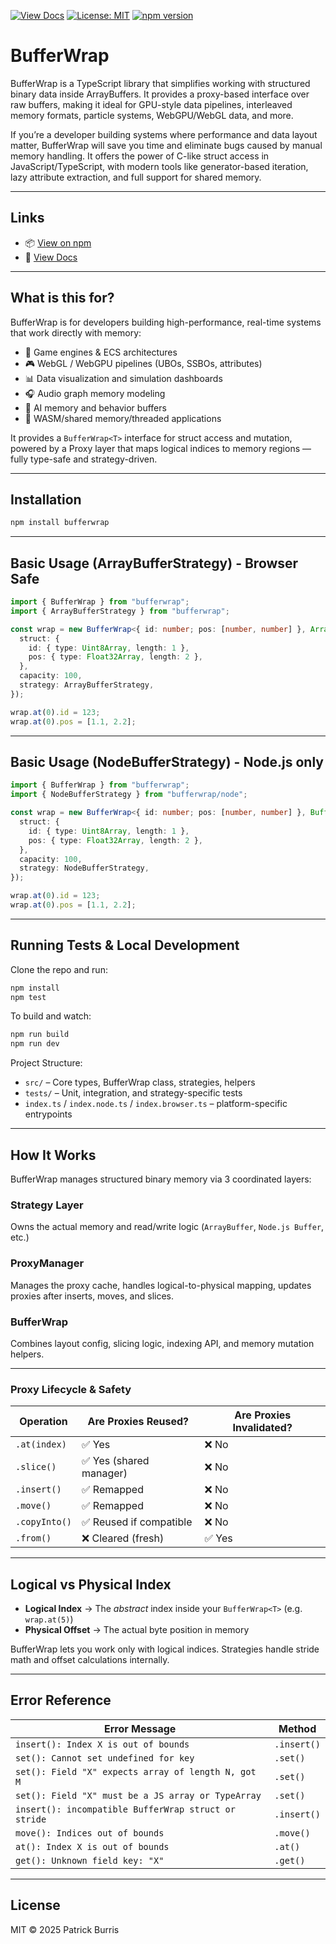 [![View Docs](https://img.shields.io/badge/docs-view%20docs-blue)](https://jumballaya.github.io/buffwrap/)
[![License: MIT](https://img.shields.io/badge/license-MIT-green)](LICENSE)
[![npm version](https://img.shields.io/npm/v/buffwrap)](https://www.npmjs.com/package/buffwrap)

# BufferWrap

BufferWrap is a TypeScript library that simplifies working with structured binary data inside ArrayBuffers. It provides a proxy-based interface over raw buffers, making it ideal for GPU-style data pipelines, interleaved memory formats, particle systems, WebGPU/WebGL data, and more.

If you’re a developer building systems where performance and data layout matter, BufferWrap will save you time and eliminate bugs caused by manual memory handling. It offers the power of C-like struct access in JavaScript/TypeScript, with modern tools like generator-based iteration, lazy attribute extraction, and full support for shared memory.

---

## Links

- 📦 [View on npm](https://www.npmjs.com/package/buffwrap)
- 📘 [View Docs](https://jumballaya.github.io/buffwrap/)

---

## What is this for?

BufferWrap is for developers building high-performance, real-time systems that work directly with memory:

- 🧱 Game engines & ECS architectures
- 🎮 WebGL / WebGPU pipelines (UBOs, SSBOs, attributes)
- 📊 Data visualization and simulation dashboards
- 🎧 Audio graph memory modeling
- 🤖 AI memory and behavior buffers
- 🧵 WASM/shared memory/threaded applications

It provides a `BufferWrap<T>` interface for struct access and mutation, powered by a Proxy layer that maps logical indices to memory regions — fully type-safe and strategy-driven.

---

## Installation

```bash
npm install bufferwrap
```

---

## Basic Usage (ArrayBufferStrategy) - Browser Safe

```ts
import { BufferWrap } from "bufferwrap";
import { ArrayBufferStrategy } from "bufferwrap";

const wrap = new BufferWrap<{ id: number; pos: [number, number] }, ArrayBuffer>({
  struct: {
    id: { type: Uint8Array, length: 1 },
    pos: { type: Float32Array, length: 2 },
  },
  capacity: 100,
  strategy: ArrayBufferStrategy,
});

wrap.at(0).id = 123;
wrap.at(0).pos = [1.1, 2.2];
```

---

## Basic Usage (NodeBufferStrategy) - Node.js only

```ts
import { BufferWrap } from "bufferwrap";
import { NodeBufferStrategy } from "bufferwrap/node";

const wrap = new BufferWrap<{ id: number; pos: [number, number] }, Buffer>({
  struct: {
    id: { type: Uint8Array, length: 1 },
    pos: { type: Float32Array, length: 2 },
  },
  capacity: 100,
  strategy: NodeBufferStrategy,
});

wrap.at(0).id = 123;
wrap.at(0).pos = [1.1, 2.2];
```

---

## Running Tests & Local Development

Clone the repo and run:

```bash
npm install
npm test
```

To build and watch:

```bash
npm run build
npm run dev
```

Project Structure:

- `src/` – Core types, BufferWrap class, strategies, helpers
- `tests/` – Unit, integration, and strategy-specific tests
- `index.ts` / `index.node.ts` / `index.browser.ts` – platform-specific entrypoints

---

## How It Works

BufferWrap manages structured binary memory via 3 coordinated layers:

### Strategy Layer

Owns the actual memory and read/write logic (`ArrayBuffer`, `Node.js Buffer`, etc.)

### ProxyManager

Manages the proxy cache, handles logical-to-physical mapping, updates proxies after inserts, moves, and slices.

### BufferWrap<T>

Combines layout config, slicing logic, indexing API, and memory mutation helpers.

---

### Proxy Lifecycle & Safety

| Operation     | Are Proxies Reused?     | Are Proxies Invalidated? |
| ------------- | ----------------------- | ------------------------ |
| `.at(index)`  | ✅ Yes                  | ❌ No                    |
| `.slice()`    | ✅ Yes (shared manager) | ❌ No                    |
| `.insert()`   | ✅ Remapped             | ❌ No                    |
| `.move()`     | ✅ Remapped             | ❌ No                    |
| `.copyInto()` | ✅ Reused if compatible | ❌ No                    |
| `.from()`     | ❌ Cleared (fresh)      | ✅ Yes                   |

---

## Logical vs Physical Index

- **Logical Index** → The _abstract_ index inside your `BufferWrap<T>` (e.g. `wrap.at(5)`)
- **Physical Offset** → The actual byte position in memory

BufferWrap lets you work only with logical indices. Strategies handle stride math and offset calculations internally.

---

## Error Reference

| Error Message                                        | Method      |
| ---------------------------------------------------- | ----------- |
| `insert(): Index X is out of bounds`                 | `.insert()` |
| `set(): Cannot set undefined for key`                | `.set()`    |
| `set(): Field "X" expects array of length N, got M`  | `.set()`    |
| `set(): Field "X" must be a JS array or TypeArray`   | `.set()`    |
| `insert(): incompatible BufferWrap struct or stride` | `.insert()` |
| `move(): Indices out of bounds`                      | `.move()`   |
| `at(): Index X is out of bounds`                     | `.at()`     |
| `get(): Unknown field key: "X"`                      | `.get()`    |

---

## License

MIT © 2025 Patrick Burris
